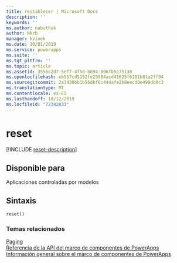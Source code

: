 ```yaml
---
title: restablecer | Microsoft Docs
description: ''
keywords: ''
ms.author: nabuthuk
author: Nkrb
manager: kvivek
ms.date: 10/01/2019
ms.service: powerapps
ms.suite: ''
ms.tgt_pltfrm: ''
ms.topic: article
ms.assetid: 3556c2d7-5ef7-4f5d-b694-006fb5c75130
ms.openlocfilehash: eb557cd5152fe25984acd41625f6181b81a2ff94
ms.sourcegitcommit: 2a3430bb1b56dbf6c444afe2b8eecd0e499db0c3
ms.translationtype: MT
ms.contentlocale: es-ES
ms.lasthandoff: 10/12/2019
ms.locfileid: "72342033"
---
```

# <a name="reset"></a>reset

[!INCLUDE [reset-description](includes/reset-description.md)]

## <a name="available-for"></a>Disponible para 

Aplicaciones controladas por modelos

## <a name="syntax"></a>Sintaxis

`reset()`


### <a name="related-topics"></a>Temas relacionados

[Paging](../paging.md)<br/>
[Referencia de la API del marco de componentes de PowerApps](../../reference/index.md)<br/>
[Información general sobre el marco de componentes de PowerApps](../../overview.md)